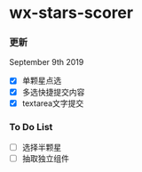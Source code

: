 # wx-stars-scorer

### 更新
September 9th 2019

- [x] 单颗星点选
- [x] 多选快捷提交内容
- [x] textarea文字提交

### To Do List
- [ ] 选择半颗星
- [ ] 抽取独立组件